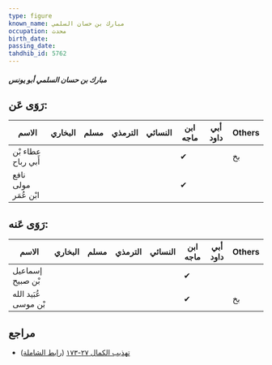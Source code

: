 ```yaml
---
type: figure
known_name: مبارك بن حسان السلمي
occupation: محدث
birth_date:
passing_date:
tahdhib_id: 5762
---
```

##### مبارك بن حسان السلمي أبو يونس

## رَوَى عَن:
| الاسم                | البخاري | مسلم | الترمذي | النسائي | ابن ماجه | أبي داود | Others |
| -------------------- | ------- | ---- | ------- | ------- | -------- | -------- | ------ |
| عطاء بْن أَبي رباح   |         |      |         |         | ✔        |          | بخ     |
| نافع مولى ابْن عُمَر |         |      |         |         | ✔        |          |        |
## رَوَى عَنه:
| الاسم                | البخاري | مسلم | الترمذي | النسائي | ابن ماجه | أبي داود | Others |
| -------------------- | ------- | ---- | ------- | ------- | -------- | -------- | ------ |
| إسماعيل بْن صبيح     |         |      |         |         | ✔        |          |        |
| عُبَيد الله بْن موسى |         |      |         |         | ✔        |          | بخ     |
## مراجع
- [تهذيب الكمال ٢٧-١٧٣](obsidian://open?vault=Tahdhib-al-Kamal&file=Figures/٥٧٦٢-مبارك%20بن%20حسان%20السلمي%20أبو%20يونس) ([رابط الشاملة](https://shamela.ws/book/3722/14562))